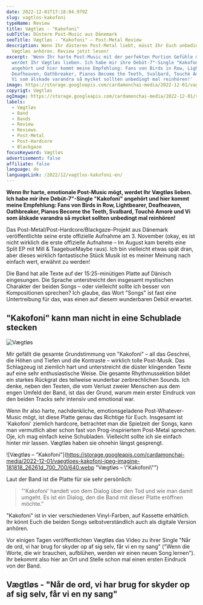 ```yaml
---
date: 2022-12-01T17:18:04.979Z
slug: vagtlos-kakofoni
typeName: Review
title: Vægtløs - "Kakofoni"
subTitle: Düstere Post-Music aus Dänemark
seoTitle: Vægtløs - "Kakofoni" – Post-Metal Review
description: Wenn Ihr düsteren Post-Metal liebt, müsst Ihr Euch unbedingt
  Vægtløs anhören. Review jetzt lesen!
excerpt: 'Wenn Ihr harte Post-Music mit der perfekten Portion Gefühle mögt,
  werdet Ihr Vægtløs lieben. Ich habe mir ihre Debüt-7"-Single "Kakofoni"
  angehört und hier kommt meine Empfehlung: Fans von Birds in Row, Lightbearer,
  Deafheaven, Oathbreaker, Pianos Become the Teeth, Svalbard, Touchè Amorè und
  Vi som älskade varandra så mycket sollten unbedingt mal reinhören!'
image: https://storage.googleapis.com/cardamonchai-media/2022-12-01/vagtlos-jpg-imagine-080808_340407_1024_768/640.webp
copyrigt: Vægtløs
ogImage: https://storage.googleapis.com/cardamonchai-media/2022-12-01/vagtlos-fb-jpg-imagine-180808_3b0407_1200_628/640.webp
labels:
  - Vægtløs
  - Band
  - Bands
  - Review
  - Reviews
  - Post-Metal
  - Post-Hardcore
  - Blackgaze
focusKeyword: Vægtløs
advertisement: false
affiliate: false
language: de
languageLink: /2022/12/vagtlos-kakofoni-en/
---
```

**Wenn Ihr harte, emotionale Post-Music mögt, werdet Ihr Vægtløs lieben. Ich habe mir ihre Debüt-7"-Single "Kakofoni" angehört und hier kommt meine Empfehlung: Fans von Birds in Row, Lightbearer, Deafheaven, Oathbreaker, Pianos Become the Teeth, Svalbard, Touchè Amorè und Vi som älskade varandra så mycket sollten unbedingt mal reinhören!**

Das Post-Metal/Post-Hardcore/Blackgaze-Projekt aus Dänemark veröffentlichte seine erste offizielle Aufnahme am 3. November (okay, es ist nicht wirklich die erste offizielle Aufnahme – Im August kam bereits eine Split EP mit Mill & TaagebueMaybe raus). Ich bin vielleicht etwas spät dran, aber dieses wirklich fantastische Stück Musik ist es meiner Meinung nach einfach wert, erwähnt zu werden!

Die Band hat alle Texte auf der 15:25-minütigen Platte auf Dänisch eingesungen. Die Sprache unterstreicht den insgesamt mystischen Charakter der beiden Songs – oder vielleicht sollte ich besser von Kompositionen sprechen? Ich glaube, das Wort "Songs" ist fast eine Untertreibung für das, was einen auf diesem wunderbaren Debüt erwartet.

## "Kakofoni" kann man nicht in eine Schublade stecken

![Vægtløs](https://storage.googleapis.com/cardamonchai-media/2022-12-01/vagtlos-2-jpg-imagine-280808_440309_1024_768/640.webp "Vægtløs")

Mir gefällt die gesamte Grundstimmung von "Kakofoni" – all das Geschrei, die Höhen und Tiefen und die Kontraste – wirklich tolle Post-Musik. Das Schlagzeug ist ziemlich hart und unterstreicht die düster klingenden Texte auf eine sehr enthusiastische Weise. Die gesamte Rhythmussektion bildet ein starkes Rückgrat des teilweise wunderbar zerbrechlichen Sounds. Ich denke, neben den Texten, die vom Verlust zweier Menschen aus dem engen Umfeld der Band, ist das der Grund, warum mein erster Eindruck von den beiden Tracks sehr intensiv und emotional war.

Wenn Ihr also harte, nachdenkliche, emotionsgeladene Post-Whatever-Music mögt, ist diese Platte genau das Richtige für Euch. Insgesamt ist 'Kakofoni' ziemlich hardcore, betrachtet man die Spielzeit der Songs, kann man vermutlich aber schon fast von Prog-inspiriertem Post-Metal sprechen. Oje, ich mag einfach keine Schubladen. Vielleicht sollte ich sie einfach hinter mir lassen. Vægtløs haben sie ohnehin längst gesprengt.

![Vægtløs – "Kakofoni"](https://storage.googleapis.com/cardamonchai-media/2022-12-01/vaegtloes-kakofoni-jpeg-imagine-181818_26261d_700_700/640.webp "Vægtløs – \\"Kakofoni\\"")

Laut der Band ist die Platte für sie sehr persönlich:

> "'Kakofoni' handelt von dem Dialog über den Tod und wie man damit umgeht. Es ist ein Dialog, den die Band mit dieser Platte eröffnen möchte."

"Kakofoni" ist in vier verschiedenen Vinyl-Farben, auf Kassette erhältlich. Ihr könnt Euch die beiden Songs selbstverständlich auch als digitale Version anhören.

Vor einigen Tagen veröffentlichten Vægtløs das Video zu ihrer Single "Når de ord, vi har brug for skyder op af sig selv, får vi en ny sang" ("Wenn die Worte, die wir brauchen, aufblühen, werden wir einen neuen Song lernen").  Ihr bekommt also hier an Ort und Stelle schon mal einen ersten Eindruck von der Band.

## Vægtløs - "Når de ord, vi har brug for skyder op af sig selv, får vi en ny sang"

<YouTube id="X6e0lBTqWxw" />